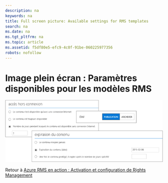 ```yaml
---
description: na
keywords: na
title: Full screen picture: Available settings for RMS templates
search: na
ms.date: na
ms.tgt_pltfrm: na
ms.topic: article
ms.assetid: f5df80e5-efc9-4c0f-91be-060225977356
robots: nofollow
---
```

# Image plein &#233;cran&#160;: Param&#232;tres disponibles pour les mod&#232;les RMS
![](../Image/AzRMS_TemplatesSettings.png)

Retour à [Azure RMS en action : Activation et configuration de Rights Management](http://technet.microsoft.com/library/jj585026.aspx)

